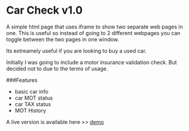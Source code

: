 # Car Check v1.0

A simple html page that uses iframe to show two separate web pages in one. This is useful so instead of going to 2 different webpages you can toggle between the two pages in one window. 

Its extreamely useful if you are looking to buy a used car.

Initially I was going to include a motor insurance validation check. But decided not to due to the terms of usage.

###Features
* basic car info
* car MOT status
* car TAX status
* MOT History




A live version is available here >> [demo](http://deanha.com/demo/cc/)